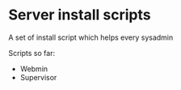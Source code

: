 Server install scripts
======================

A set of install script which helps every sysadmin

Scripts so far:

* Webmin
* Supervisor
